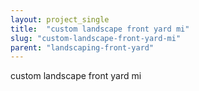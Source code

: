 ```yaml
---
layout: project_single
title:  "custom landscape front yard mi"
slug: "custom-landscape-front-yard-mi"
parent: "landscaping-front-yard"
---
```

custom landscape front yard mi